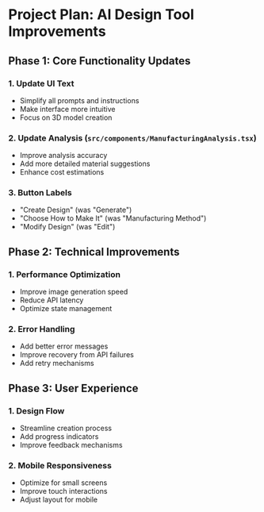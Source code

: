 # Project Plan: AI Design Tool Improvements

## Phase 1: Core Functionality Updates

### 1. Update UI Text
- Simplify all prompts and instructions
- Make interface more intuitive
- Focus on 3D model creation

### 2. Update Analysis (`src/components/ManufacturingAnalysis.tsx`)
- Improve analysis accuracy
- Add more detailed material suggestions
- Enhance cost estimations

### 3. Button Labels
- "Create Design" (was "Generate")
- "Choose How to Make It" (was "Manufacturing Method")
- "Modify Design" (was "Edit")

## Phase 2: Technical Improvements

### 1. Performance Optimization
- Improve image generation speed
- Reduce API latency
- Optimize state management

### 2. Error Handling
- Add better error messages
- Improve recovery from API failures
- Add retry mechanisms

## Phase 3: User Experience

### 1. Design Flow
- Streamline creation process
- Add progress indicators
- Improve feedback mechanisms

### 2. Mobile Responsiveness
- Optimize for small screens
- Improve touch interactions
- Adjust layout for mobile 